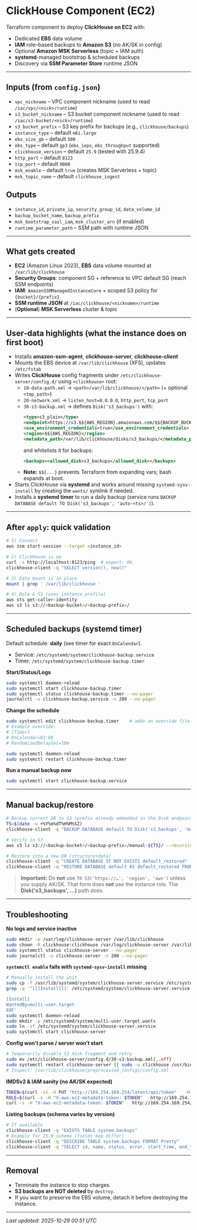 # ClickHouse Component (EC2)

Terraform component to deploy **ClickHouse on EC2** with:

- Dedicated **EBS** data volume
- **IAM** role–based backups to **Amazon S3** (no AK/SK in config)
- Optional **Amazon MSK Serverless** (topic + IAM auth)
- **systemd**-managed bootstrap & scheduled backups
- Discovery via **SSM Parameter Store** runtime JSON

---

## Inputs (from `config.json`)

- `vpc_nickname` – VPC component nickname (used to read `/iac/vpc/<nick>/runtime`)
- `s3_bucket_nickname` – S3 bucket component nickname (used to read `/iac/s3-bucket/<nick>/runtime`)
- `s3_bucket_prefix` – S3 key prefix for backups (e.g., `clickhouse/backups`)
- `instance_type` – default `m6i.large`
- `ebs_size_gb` – default `500`
- `ebs_type` – default `gp3` (`ebs_iops`, `ebs_throughput` supported)
- `clickhouse_version` – default `25.9` (tested with 25.9.4)
- `http_port` – default `8123`
- `tcp_port` – default `9000`
- `msk_enable` – default `true` (creates MSK Serverless + topic)
- `msk_topic_name` – default `clickhouse_ingest`

## Outputs

- `instance_id`, `private_ip`, `security_group_id`, `data_volume_id`
- `backup_bucket_name`, `backup_prefix`
- `msk_bootstrap_sasl_iam`, `msk_cluster_arn` (if enabled)
- `runtime_parameter_path` – SSM path with runtime JSON

---

## What gets created

- **EC2** (Amazon Linux 2023), **EBS** data volume mounted at `/var/lib/clickhouse`
- **Security Groups**: component SG + reference to VPC default SG (reach SSM endpoints)
- **IAM**: `AmazonSSMManagedInstanceCore` + scoped S3 policy for `{bucket}/{prefix}`
- **SSM runtime JSON** at `/iac/clickhouse/<nickname>/runtime`
- (**Optional**) **MSK Serverless** cluster & topic

---

## User‑data highlights (what the instance does on first boot)

- Installs **amazon-ssm-agent**, **clickhouse-server**, **clickhouse-client**
- Mounts the EBS device at `/var/lib/clickhouse` (XFS), updates `/etc/fstab`
- Writes **ClickHouse** config fragments under `/etc/clickhouse-server/config.d/` using `<clickhouse>` root:
  - `10-data-path.xml` → `<path>/var/lib/clickhouse/</path>` (+ optional `<tmp_path>`)
  - `20-network.xml` → `listen_host=0.0.0.0`, `http_port`, `tcp_port`
  - `30-s3-backup.xml` → defines `Disk('s3_backups')` with:
    ```xml
    <type>s3_plain</type>
    <endpoint>https://s3.$${AWS_REGION}.amazonaws.com/$${BACKUP_BUCKET}/$${BACKUP_PREFIX}/</endpoint>
    <use_environment_credentials>true</use_environment_credentials>
    <region>$${AWS_REGION}</region>
    <metadata_path>/var/lib/clickhouse/disks/s3_backups/</metadata_path>
    ```
    and whitelists it for backups:
    ```xml
    <backups><allowed_disk>s3_backups</allowed_disk></backups>
    ```
  - **Note:** `$${...}` prevents Terraform from expanding vars; bash expands at boot.
- Starts ClickHouse via **systemd** and works around missing `systemd-sysv-install` by creating the `wants/` symlink if needed.
- Installs a **systemd timer** to run a daily backup (service runs `BACKUP DATABASE default TO Disk('s3_backups', 'auto-<ts>/')`).

---

## After `apply`: quick validation

```bash
# 1) Connect
aws ssm start-session --target <instance_id>

# 2) ClickHouse is up
curl -s http://localhost:8123/ping  # expect: Ok.
clickhouse-client -q "SELECT version(), now()"

# 3) Data mount is in place
mount | grep ' /var/lib/clickhouse '

# 4) Role & S3 (uses instance profile)
aws sts get-caller-identity
aws s3 ls s3://<backup-bucket>/<backup-prefix>/
```

---

## Scheduled backups (systemd timer)

Default schedule: **daily** (see timer for exact `OnCalendar`).

- Service: `/etc/systemd/system/clickhouse-backup.service`
- Timer:   `/etc/systemd/system/clickhouse-backup.timer`

**Start/Status/Logs**
```bash
sudo systemctl daemon-reload
sudo systemctl start clickhouse-backup.timer
sudo systemctl status clickhouse-backup.timer --no-pager
journalctl -u clickhouse-backup.service -n 200 --no-pager
```

**Change the schedule**
```bash
sudo systemctl edit clickhouse-backup.timer    # adds an override file
# Example override:
# [Timer]
# OnCalendar=02:00
# RandomizedDelaySec=10m

sudo systemctl daemon-reload
sudo systemctl restart clickhouse-backup.timer
```

**Run a manual backup now**
```bash
sudo systemctl start clickhouse-backup.service
```

---

## Manual backup/restore

```bash
# Backup current DB to S3 (prefix already embedded in the Disk endpoint)
TS=$(date -u +%Y%m%dT%H%M%SZ)
clickhouse-client -q "BACKUP DATABASE default TO Disk('s3_backups', 'manual-${TS}/')"

# Verify in S3
aws s3 ls s3://<backup-bucket>/<backup-prefix>/manual-${TS}/ --recursive

# Restore into a new DB (structure+data)
clickhouse-client -q "CREATE DATABASE IF NOT EXISTS default_restored"
clickhouse-client -q "RESTORE DATABASE default AS default_restored FROM Disk('s3_backups', 'manual-${TS}/')"
```

> **Important:** Do **not** use `TO S3('https://…', 'region', 'aws')` unless you supply AK/SK. That form does **not** use the instance role. The **Disk('s3_backups', …)** path does.

---

## Troubleshooting

**No logs and service inactive**
```bash
sudo mkdir -p /var/log/clickhouse-server /var/lib/clickhouse
sudo chown -R clickhouse:clickhouse /var/log/clickhouse-server /var/lib/clickhouse
sudo systemctl status clickhouse-server --no-pager
sudo journalctl -u clickhouse-server -n 200 --no-pager
```

**`systemctl enable` fails with `systemd-sysv-install` missing**
```bash
# Manually install the unit
sudo cp -f /usr/lib/systemd/system/clickhouse-server.service /etc/systemd/system/clickhouse-server.service
grep -q '^[[]Install[]]' /etc/systemd/system/clickhouse-server.service || sudo bash -lc 'cat >>/etc/systemd/system/clickhouse-server.service <<EOF

[Install]
WantedBy=multi-user.target
EOF'
sudo systemctl daemon-reload
sudo mkdir -p /etc/systemd/system/multi-user.target.wants
sudo ln -sf /etc/systemd/system/clickhouse-server.service              /etc/systemd/system/multi-user.target.wants/clickhouse-server.service
sudo systemctl start clickhouse-server
```

**Config won’t parse / server won’t start**
```bash
# Temporarily disable S3 disk fragment and retry
sudo mv /etc/clickhouse-server/config.d/30-s3-backup.xml{,.off}
sudo systemctl restart clickhouse-server || sudo -u clickhouse /usr/bin/clickhouse-server --config-file=/etc/clickhouse-server/config.xml
# Inspect: /var/lib/clickhouse/preprocessed_configs/config.xml
```

**IMDSv2 & IAM sanity (no AK/SK expected)**
```bash
TOKEN=$(curl -sS -X PUT "http://169.254.169.254/latest/api/token"   -H "X-aws-ec2-metadata-token-ttl-seconds: 21600")
ROLE=$(curl -s -H "X-aws-ec2-metadata-token: $TOKEN"   http://169.254.169.254/latest/meta-data/iam/security-credentials/)
curl -s -H "X-aws-ec2-metadata-token: $TOKEN"   http://169.254.169.254/latest/meta-data/iam/security-credentials/$ROLE | jq .
```

**Listing backups (schema varies by version)**
```bash
# If available
clickhouse-client -q "EXISTS TABLE system.backups"
# Example for 25.9 schema (fields may differ)
clickhouse-client -q "DESCRIBE TABLE system.backups FORMAT Pretty"
clickhouse-client -q "SELECT id, name, status, error, start_time, end_time FROM system.backups ORDER BY start_time DESC FORMAT Pretty"
```

---

## Removal

- Terminate the instance to stop charges.
- **S3 backups are NOT deleted** by `destroy`.
- If you want to preserve the EBS volume, detach it before destroying the instance.

---

_Last updated: 2025-10-29 00:51 UTC_
